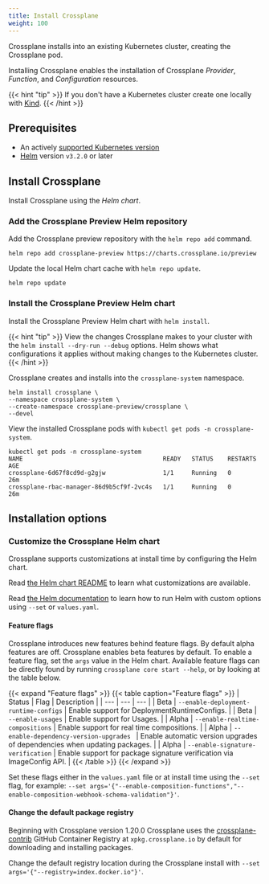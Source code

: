 ```yaml
---
title: Install Crossplane
weight: 100
---
```


Crossplane installs into an existing Kubernetes cluster, creating the
Crossplane pod.

Installing Crossplane enables the installation of Crossplane _Provider_,
_Function_, and _Configuration_ resources.

{{< hint "tip" >}}
If you don't have a Kubernetes cluster create one locally with [Kind](https://kind.sigs.k8s.io/).
{{< /hint >}}

## Prerequisites
* An actively [supported Kubernetes version](https://kubernetes.io/releases/patch-releases/#support-period)
* [Helm](https://helm.sh/docs/intro/install/) version `v3.2.0` or later

## Install Crossplane

Install Crossplane using the _Helm chart_.


### Add the Crossplane Preview Helm repository

Add the Crossplane preview repository with the `helm repo add` command.

```shell
helm repo add crossplane-preview https://charts.crossplane.io/preview
```

Update the
local Helm chart cache with `helm repo update`.
```shell
helm repo update
```

### Install the Crossplane Preview Helm chart

Install the Crossplane Preview Helm chart with `helm install`.

{{< hint "tip" >}}
View the changes Crossplane makes to your cluster with the
`helm install --dry-run --debug` options. Helm shows what configurations it
applies without making changes to the Kubernetes cluster.
{{< /hint >}}

Crossplane creates and installs into the `crossplane-system` namespace.

```shell
helm install crossplane \
--namespace crossplane-system \
--create-namespace crossplane-preview/crossplane \
--devel
```

View the installed Crossplane pods with `kubectl get pods -n crossplane-system`.

```shell {copy-lines="1"}
kubectl get pods -n crossplane-system
NAME                                       READY   STATUS    RESTARTS   AGE
crossplane-6d67f8cd9d-g2gjw                1/1     Running   0          26m
crossplane-rbac-manager-86d9b5cf9f-2vc4s   1/1     Running   0          26m
```

## Installation options

### Customize the Crossplane Helm chart

Crossplane supports customizations at install time by configuring the Helm
chart.

Read [the Helm chart README](https://github.com/crossplane/crossplane/blob/v2/cluster/charts/crossplane/README.md#configuration) 
to learn what customizations are available.

Read [the Helm documentation](https://helm.sh/docs/) to learn how to run Helm
with custom options using `--set` or `values.yaml`.

#### Feature flags

Crossplane introduces new features behind feature flags. By default alpha
features are off. Crossplane enables beta features by default. To enable a
feature flag, set the `args` value in the Helm chart. Available feature flags
can be directly found by running `crossplane core start --help`, or by looking
at the table below.

{{< expand "Feature flags" >}}
{{< table caption="Feature flags" >}}
| Status | Flag | Description |
| --- | --- | --- |
| Beta | `--enable-deployment-runtime-configs` | Enable support for DeploymentRuntimeConfigs. |
| Beta | `--enable-usages` | Enable support for Usages. |
| Alpha | `--enable-realtime-compositions` | Enable support for real time compositions. |
| Alpha | `--enable-dependency-version-upgrades ` | Enable automatic version upgrades of dependencies when updating packages. |
| Alpha | `--enable-signature-verification` | Enable support for package signature verification via ImageConfig API. |
{{< /table >}}
{{< /expand >}}

Set these flags either in the `values.yaml` file or at install time using the
`--set` flag, for example: `--set
args='{"--enable-composition-functions","--enable-composition-webhook-schema-validation"}'`.

#### Change the default package registry

Beginning with Crossplane version 1.20.0 Crossplane uses the [crossplane-contrib](https://github.com/orgs/crossplane-contrib/packages) GitHub Container Registry at `xpkg.crossplane.io` by default for downloading and
installing packages. 

Change the default registry location during the Crossplane install with
`--set args='{"--registry=index.docker.io"}'`.

